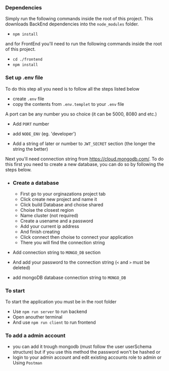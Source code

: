 ### Dependencies

Simply run the following commands inside the root of this project. This downloads BackEnd dependencies into the `node_modules` folder.

- `npm install`

and for FrontEnd you'll need to run the following commands inside the root of this project.

- `cd ./frontend`
- `npm install`


### Set up .env file

To do this step all you need is to follow all the steps listed below

- create `.env` file
- copy the contents from `.env.templet` to your `.env` file

A port can be any number you so choice (it can be 5000, 8080 and etc.)

- Add `PORT` number

- add `NODE_ENV` (eg. 'developer')

- Add a string of later or number to `JWT_SECRET` section (the longer the string the better)

Next you'll need connection string from https://cloud.mongodb.com/. To do this first you need to create a new database, you can do so by following the steps below.

- ### Create a database

    - First go to your orginazations project tab
    - Click create new project and name it
    - Click build Database and choise shared
    - Choise the closest region
    - Name cluster (not required)
    - Create a usename and a password
    - Add your current ip address
    - And finish creating
    - Click connect then choise to connect your application 
    - There you will find the connection string

- Add connection string to `MONGO_DB` section
- And add your password to the connection string (`<` and `>` must be deleted)


- add mongoDB database connection string to `MONGO_DB`

### To start

To start the application you must be in the root folder

- Use `npm run server` to run backend
- Open anouther terminal
-  And use `npm run client` to run frontend

### To add a admin account

- you can add it trough mongodb (must follow the user userSchema structure) but if you use this method the password won't be hashed
or
- login to your admin account and edit existing accounts role to admin
or
Using `Postman`
